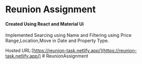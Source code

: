 # Reunion Assignment
#### Created Using React and Material Ui

Implemented Searcing using Name and Filtering using Price Range,Location,Move in Date and Property Type. 

Hosted URL:[https://reunion-task.netlify.app/](https://reunion-task.netlify.app/) 
#   R e u n i o n A s s i g n m e n t  
 